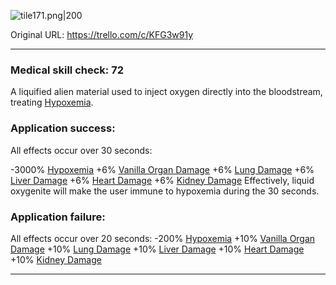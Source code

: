 ![tile171.png\|200](/Items/Liquid%20Oxygenite%20-%20Attachments/6718845db30472d958dd7d5a.png)

Original URL: https://trello.com/c/KFG3w91y

---

### Medical skill check: 72

A liquified alien material used to inject oxygen directly into the bloodstream, treating [Hypoxemia](../Blood/Hypoxemia.md).

### Application success:

All effects occur over 30 seconds:

\-3000% [Hypoxemia](../Blood/Hypoxemia.md)
\+6% [Vanilla Organ Damage](../Torso/Vanilla%20Organ%20Damage.md)
\+6% [Lung Damage](../Lungs/Lung%20Damage.md)
\+6% [Liver Damage](../Torso/Liver%20Damage.md)
\+6% [Heart Damage](../Heart/Heart%20Damage.md)
\+6% [Kidney Damage](../Torso/Kidney%20Damage.md)
Effectively, liquid oxygenite will make the user immune to hypoxemia during the 30 seconds.

### Application failure:

All effects occur over 20 seconds:
\-200% [Hypoxemia](../Blood/Hypoxemia.md)
\+10% [Vanilla Organ Damage](../Torso/Vanilla%20Organ%20Damage.md)
\+10% [Lung Damage](../Lungs/Lung%20Damage.md)
\+10% [Liver Damage](../Torso/Liver%20Damage.md)
\+10% [Heart Damage](../Heart/Heart%20Damage.md)
\+10% [Kidney Damage](../Torso/Kidney%20Damage.md)

---

